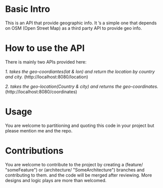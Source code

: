 # Basic Intro
This is an API that provide geographic info. It ’s a simple one that depends on OSM (Open Street Map) as a third party API to provide geo info. 

# How to use the API
There is mainly two APIs provided here:

*1. takes the geo-coordiantes(lat & lon) and return the location by country and city.* (http://localhost:8080/location) 

*2. takes the geo-location(Country & city) and returns the geo-coordinates.* (http://localhost:8080/coordinates)

# Usage
You are welcome to partitioning and quoting this code in your project but please mention me and the repo.

# Contributions
You are welcome to contribute to the project by creating a (feature/ "someFeature") or (architecture/ "SomeArchitecture") branches and contributing to them.
 and the code will be merged after reviewing. More designs and logic plays are more than welcomed.
